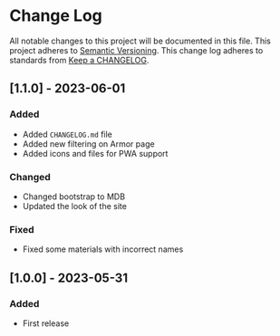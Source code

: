 # Change Log

All notable changes to this project will be documented in this file.
This project adheres to [Semantic Versioning](https://semver.org/).
This change log adheres to standards from [Keep a CHANGELOG](https://keepachangelog.com).

## [1.1.0] - 2023-06-01

### Added
- Added `CHANGELOG.md` file
- Added new filtering on Armor page
- Added icons and files for PWA support

### Changed
- Changed bootstrap to MDB
- Updated the look of the site

### Fixed
- Fixed some materials with incorrect names

## [1.0.0] - 2023-05-31

### Added
- First release
